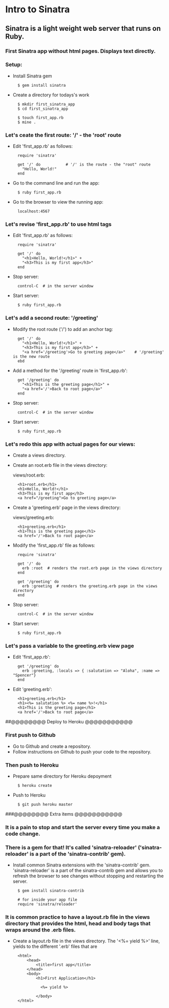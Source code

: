 # Intro to Sinatra

## Sinatra is a light weight web server that runs on Ruby. 

### First Sinatra app without html pages. Displays text directly.
### Setup:

* Install Sinatra gem

		$ gem install sinatra
		

* Create a directory for todays's work

		$ mkdir first_sinatra_app
		$ cd first_sinatra_app
		
		$ touch first_app.rb
		$ mine .

		
### Let's ceate the first route: '/' - the 'root' route

* Edit 'first_app.rb' as follows:

		require 'sinatra'
		
		get '/' do           # '/' is the route - the "root" route
		  "Hello, World!"
		end
		  
* Go to the command line and run the app: 

		$ ruby first_app.rb
		
* Go to the browser to view the running app:

		localhost:4567
		
### Let's revise 'first_app.rb' to use html tags

* Edit 'first_app.rb' as follows:

		require 'sinatra'
		
		get '/' do
		  "<h1>Hello, World!</h1>" +
		  "<h3>This is my first app</h3>"
		end
* Stop server: 

		control-C  # in the server window
* Start server:  

		$ ruby first_app.rb


### Let's add a second route: '/greeting'

* Modify the root route ('/') to add an anchor tag:

		get '/' do
		  "<h1>Hello, World!</h1>" +
		  "<h3>This is my first app</h3>" +
		  "<a href='/greeting'>Go to greeting page</a>"    # '/greeting' is the new route
		ebd
		
* Add a method for the '/greeting' route in 'first_app.rb':

		get '/greeting' do
		  "<h1>This is the greeting page</h1>" +
		  "<a href='/'>Back to root page</a>"
		end

* Stop server: 

		control-C  # in the server window
* Start server:  

		$ ruby first_app.rb

		
### Let's redo this app with actual pages for our views:
* Create a views directory.

* Create an root.erb file in the views directory:

	views/root.erb:
		
		<h1>root.erb</h1>
		<h1>Hello, World!</h1>
		<h3>This is my first app</h3>
		<a href="/greeting">Go to greeting page</a>

* Create a 'greeting.erb' page in the views directory:
		
	views/greeting.erb:
		
		<h1>greeting.erb</h1>
		<h1>This is the greeting page</h1>	
		<a href='/'>Back to root page</a>

* Modify the 'first_app.rb' file as follows:

		require 'sinatra'
		
		get '/' do  
		  erb :root  # renders the root.erb page in the views directory
		end
		
		get '/greeting' do
		  erb :greeting  # renders the greeting.erb page in the views directory
		end

* Stop server: 

		control-C  # in the server window
* Start server:  

		$ ruby first_app.rb
		
### Let's pass a variable to the greeting.erb view page

* Edit 'first_app.rb':

		get '/greeting' do
		  erb :greeting, :locals => { :salutation => "Aloha", :name => "Spencer"}
		end

* Edit 'greeting.erb':

		<h1>greeting.erb</h1>
		<h1><%= salutation %> <%= name %>!</h1>
		<h1>This is the greeting page</h1>	
		<a href='/'>Back to root page</a>
		
		

##@@@@@@@@ Deploy to Heroku @@@@@@@@@@@

### First push to Github
* Go to Github and create a repository. 
* Follow instructions on Github to push your code to the repository.

### Then push to Heroku

* Prepare same directory for Heroku depoyment

		$ heroku create

* Push to Heroku

		$ git push heroku master



###@@@@@@@@ Extra items @@@@@@@@@@@

### It is a pain to stop and start the server every time you make a code change. 
### There is a gem for that! It's called 'sinatra-reloader' ('sinatra-reloader' is a part of the 'sinatra-contrib' gem).

* Install common Sinatra extensions with the 'sinatra-contrib' gem. 'sinatra-reloader' is a part of the sinatra-contrib gem and allows you to refresh the browser to see changes without stopping and restarting the server.

		$ gem install sinatra-contrib
		
		# for inside your app file
		require 'sinatra/reloader'  

### It is common practice to have a layout.rb file in the views directory that provides the html, head and body tags that wraps around the .erb files.

* Create a layout.rb file in the views directory. The '<%= yield %>' line, yields to the
  different '.erb' files that are 

		<html>
			<head>
				<title>first app</title>
			</head>
			<body>
				<h1>First Application</h1>
				
				  <%= yield %>
				  
				</body>
		</html>



		